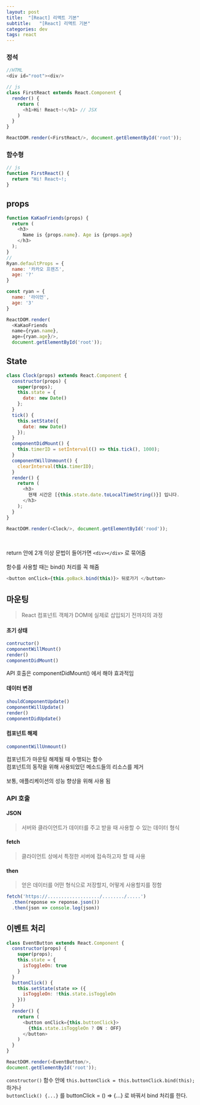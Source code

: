 ```yaml
---
layout: post
title:  "[React] 리액트 기본"
subtitle:   "[React] 리액트 기본"
categories: dev
tags: react
---
```


### 정석  

```js
//HTML
<div id="root"><div/>

// js
class FirstReact extends React.Component {
  render() {
    return (
      <h1>Hi! React~!</h1> // JSX
    )
  }
}

ReactDOM.render(<FirstReact/>, document.getElementById('root'));
```

### 함수형
```js
// js
function FirstReact() {
  return "Hi! React~!;
}
```

## props  
```js
function KaKaoFriends(props) {
  return (
    <h3>
      Name is {props.name}. Age is {props.age}  
    </h3>
  );
}
// 
Ryan.defaultProps = {
  name: '카카오 프렌즈',
  age: '?'
}

const ryan = {
  name: '라이언',
  age: '3'
}

ReactDOM.render(
  <KaKaoFriends 
  name={ryan.name}, 
  age={ryan.age}/>, 
  document.getElementById('root'));
```

## State   
```js
class Clock(props) extends React.Component {
  constructor(props) {
    super(props);
    this.state = {
      date: new Date()
    };
  }
  tick() {
    this.setState({
      date: new Date()
    });
  }
  componentDidMount() {
    this.timerID = setInterval(() => this.tick(), 1000);
  }
  componentWillUnmount() {
    clearInterval(this.timerID);
  }
  render() {
    return (
      <h3>
        현재 시간은 [{this.state.date.toLocalTimeString()}] 입니다.
      </h3>
    );
  }
}

ReactDOM.render(<Clock/>, document.getElementById('rood'));
```
<br>


return 안에 2개 이상 문법이 들어가면 `<div></div>` 로 묶어줌  
<br>
함수를 사용할 때는 bind() 처리를 꼭 해줌
```js
<button onClick={this.goBack.bind(this)}> 뒤로가기 </button>
```

## 마운팅  
> React 컴포넌트 객체가 DOM에 실제로 삽입되기 전까지의 과정  

#### 초기 상태 
```js
contructor()  
componentWillMount()  
render()  
componentDidMount()
```

API 호출은 componentDidMount() 에서 해야 효과적임

#### 데이터 변경  

```js
shouldComponentUpdate()
componentWillUpdate()  
render()  
componentDidUpdate()
```

#### 컴포넌트 해제  
```js 
componentWillUnmount()
```  
컴포넌트가 마운팅 해제될 때 수행되는 함수  
컴포넌트의 동작을 위해 사용되었던 메소드들의 리소스를 제거  
<br> 
보통, 애플리케이션의 성능 향상을 위해 사용 됨

### API 호출  

#### JSON  
> 서버와 클라이언트가 데이터를 주고 받을 때 사용할 수 있는 데이터 형식  

#### fetch  
> 클라이언트 상에서 특정한 서버에 접속하고자 할 때 사용

#### then  
> 얻은 데이터를 어떤 형식으로 저장할지, 어떻게 사용할지를 정함

```js
fetch('https://.................../......../.....')
  .then(reponse => reponse.json())
  .then(json => console.log(json))
```

## 이벤트 처리  
```js
class EventButton extends React.Component {
  constructor(props) {
    super(props);
    this.state = {
      isToggleOn: true
    }
  }
  buttonClick() {
    this.setState(state => ({
      isToggleOn: !this.state.isToggleOn
    }))
  }
  render() {
    return (
      <button onClick={this.buttonClick}>
        {this.state.isToggleOn ? ON : OFF}
      </button>
    )
  }
}

ReactDOM.render(<EventButton/>,
document.getElementById('root'));
```

```constructor()``` 함수 안에 ```this.buttonClick = this.buttonClick.bind(this);``` 하거나  
```buttonClick() {...}``` 를 buttonClick = () => {...} 로 바꿔서 bind 처리를 한다.

